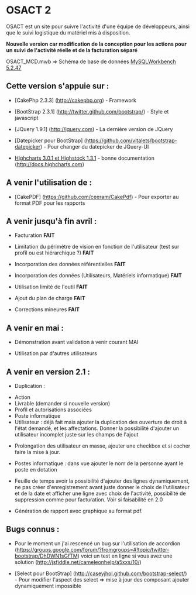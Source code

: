 OSACT 2
=======

OSACT est un site pour suivre l'activité d'une équipe de développeurs, ainsi que le suivi logistique du matériel mis à disposition.

**Nouvelle version car modification de la conception pour les actions pour un suivi de l'activité réelle et de la facturation séparé**

OSACT_MCD.mwb => Schéma de base de données [MySQLWorkbench 5.2.47](http://www.mysql.fr/products/workbench/)

## Cette version s'appuie sur :

* [CakePhp 2.3.3] (http://cakephp.org) - Framework

* [BootStrap 2.3.1] (http://twitter.github.com/bootstrap/) - Style et javascript

* [JQuery 1.9.1] (http://jquery.com) - La dernière version de JQuery

* [Datepicker pour BootStrap] (https://github.com/vitalets/bootstrap-datepicker) - Pour changer du datepicker de JQuery-UI

* [Highcharts 3.0.1 et Highstock 1.3.1](http://www.highcharts.com) - bonne documentation (http://docs.highcharts.com)

## A venir l'utilisation de :

* [CakePDF] (https://github.com/ceeram/CakePdf) - Pour exporter au format PDF pour les rapports

## A venir jusqu'à fin avril :

* Facturation **FAIT**

* Limitation du périmètre de vision en fonction de l'utilisateur (test sur profil ou est hiérarchique ?) **FAIT**

* Incorporation des données référentielles **FAIT**

* Incorporation des données (Utilisateurs, Matériels informatique) **FAIT**

* Utilisation limité de l'outil **FAIT**

* Ajout du plan de charge **FAIT**

* Corrections mineures **FAIT**

## A venir en mai :

* Démonstration avant validation à venir courant MAI 

* Utilisation par d'autres utilisateurs

## A venir en version 2.1 :

* Duplication : 
 - Action
 - Livrable (demander si nouvelle version)
 - Profil et autorisations associées
 - Poste informatique
 - Utilisateur : déjà fait mais ajouter la duplication des ouverture de droit à l'état demandé, et les affectations.
                 Donner la possibilité d'ajouter un utilisateur incomplet juste sur les champs de l'ajout
 
* Prolongation des utilisateur en masse, ajouter une checkbox et si cocher faire la mise à jour.

* Postes informatique : dans vue ajouter le nom de la personne ayant le poste en dotation

* Feuille de temps avoir la possibilité d'ajouter des lignes dynamiquement, 
  ne pas créer d'enregistrement avant juste donner le choix de l'utilisateur 
  et de la date et afficher une ligne avec choix de l'activité, possibilité de suppression comme pour facturation.
  Voir si faisabilité en 2.0

* Génération de rapport avec graphique au format pdf.

## Bugs connus :

* Pour le moment un j'ai rescencé un bug sur l'utilisation de accordion 
(https://groups.google.com/forum/?fromgroups=#!topic/twitter-bootstrap/DhDWN1sGfTM) 
voici un test en ligne si vous avez une solution (http://jsfiddle.net/cameleonhelp/a5xxs/10/)

* [Select pour BootStrap] (http://caseyjhol.github.com/bootstrap-select/) - Pour modifier l'aspect des select => mise à jour des composant ajouter dynamiquement impossible
